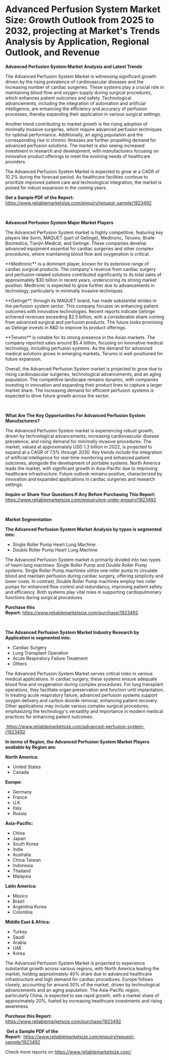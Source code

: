 <p><h1>Advanced Perfusion System Market Size: Growth Outlook from 2025 to 2032, projecting at Market's Trends Analysis by Application, Regional Outlook, and Revenue</h1></p><p><strong>Advanced Perfusion System Market Analysis and Latest Trends</strong></p>
<p><p>The Advanced Perfusion System Market is witnessing significant growth driven by the rising prevalence of cardiovascular diseases and the increasing number of cardiac surgeries. These systems play a crucial role in maintaining blood flow and oxygen supply during surgical procedures, which enhances patient outcomes and safety. Technological advancements, including the integration of automation and artificial intelligence, are enhancing the efficiency and accuracy of perfusion processes, thereby expanding their application in various surgical settings.</p><p>Another trend contributing to market growth is the rising adoption of minimally invasive surgeries, which require advanced perfusion techniques for optimal performance. Additionally, an aging population and the corresponding rise in chronic illnesses are further propelling demand for advanced perfusion solutions. The market is also seeing increased investment in research and development, with manufacturers focusing on innovative product offerings to meet the evolving needs of healthcare providers. </p><p>The Advanced Perfusion System Market is expected to grow at a CAGR of 10.2% during the forecast period. As healthcare facilities continue to prioritize improved patient care and technological integration, the market is poised for robust expansion in the coming years.</p></p>
<p><strong>Get a Sample PDF of the Report:&nbsp;</strong> <a href="https://www.reliablemarketsize.com/enquiry/request-sample/1923492?utm_campaign=1766&utm_medium=2&utm_source=Github&utm_content=ia&utm_term=14012025&utm_id=advanced-perfusion-system">https://www.reliablemarketsize.com/enquiry/request-sample/1923492</a></p>
<p>&nbsp;</p>
<p><strong>Advanced Perfusion System Major Market Players</strong></p>
<p><p>The Advanced Perfusion System market is highly competitive, featuring key players like Sorin, MAQUET (part of Getinge), Medtronic, Terumo, Braile Biomedica, Tianjin Medical, and Getinge. These companies develop advanced equipment essential for cardiac surgeries and other complex procedures, where maintaining blood flow and oxygenation is critical.</p><p>**Medtronic** is a dominant player, known for its extensive range of cardiac surgical products. The company's revenue from cardiac surgery and perfusion-related solutions contributed significantly to its total sales of approximately $30 billion in recent years, underscoring its strong market position. Medtronic is expected to grow further due to advancements in technology, particularly in minimally invasive techniques.</p><p>**Getinge**, through its MAQUET brand, has made substantial strides in the perfusion system sector. This company focuses on enhancing patient outcomes with innovative technologies. Recent reports indicate Getinge achieved revenues exceeding $2.5 billion, with a considerable share coming from advanced surgical and perfusion products. The future looks promising as Getinge invests in R&D to improve its product offerings.</p><p>**Terumo** is notable for its strong presence in the Asian markets. The company reported sales around $5.4 billion, focusing on innovative medical technology, including perfusion systems. As the demand for advanced medical solutions grows in emerging markets, Terumo is well-positioned for future expansion.</p><p>Overall, the Advanced Perfusion System market is projected to grow due to rising cardiovascular surgeries, technological advancements, and an aging population. The competitive landscape remains dynamic, with companies investing in innovation and expanding their product lines to capture a larger market share. The increasing demand for efficient perfusion systems is expected to drive future growth across the sector.</p></p>
<p>&nbsp;</p>
<p><strong>What Are The Key Opportunities For Advanced Perfusion System Manufacturers?</strong></p>
<p><p>The Advanced Perfusion System market is experiencing robust growth, driven by technological advancements, increasing cardiovascular disease prevalence, and rising demand for minimally invasive procedures. The market, valued at approximately USD 1.3 billion in 2022, is projected to expand at a CAGR of 7.5% through 2030. Key trends include the integration of artificial intelligence for real-time monitoring and enhanced patient outcomes, alongside the development of portable systems. North America leads the market, with significant growth in Asia-Pacific due to improving healthcare infrastructure. Future outlook remains positive, characterized by innovation and expanded applications in cardiac surgeries and research settings.</p></p>
<p><strong>Inquire or Share Your Questions If Any Before Purchasing This Report:</strong> <a href="https://www.reliablemarketsize.com/enquiry/pre-order-enquiry/1923492?utm_campaign=1766&utm_medium=2&utm_source=Github&utm_content=ia&utm_term=14012025&utm_id=advanced-perfusion-system">https://www.reliablemarketsize.com/enquiry/pre-order-enquiry/1923492</a></p>
<p>&nbsp;</p>
<p><strong>Market Segmentation</strong></p>
<p><strong>The Advanced Perfusion System Market Analysis by types is segmented into:</strong></p>
<p><ul><li>Single Roller Pump Heart Lung Machine</li><li>Double Roller Pump Heart Lung Machine</li></ul></p>
<p><p>The Advanced Perfusion System market is primarily divided into two types of heart-lung machines: Single Roller Pump and Double Roller Pump systems. Single Roller Pump machines utilize one roller pump to circulate blood and maintain perfusion during cardiac surgery, offering simplicity and lower costs. In contrast, Double Roller Pump machines employ two roller pumps for enhanced flow control and redundancy, improving patient safety and efficiency. Both systems play vital roles in supporting cardiopulmonary functions during surgical procedures.</p></p>
<p><strong>Purchase this Report:&nbsp;</strong><a href="https://www.reliablemarketsize.com/purchase/1923492?utm_campaign=1766&utm_medium=2&utm_source=Github&utm_content=ia&utm_term=14012025&utm_id=advanced-perfusion-system">https://www.reliablemarketsize.com/purchase/1923492</a></p>
<p>&nbsp;</p>
<p><strong>The Advanced Perfusion System Market Industry Research by Application is segmented into:</strong></p>
<p><ul><li>Cardiac Surgery</li><li>Lung Transplant Operation</li><li>Acute Respiratory Failure Treatment</li><li>Others</li></ul></p>
<p><p>The Advanced Perfusion System Market serves critical roles in various medical applications. In cardiac surgery, these systems ensure adequate blood flow and oxygenation during complex procedures. For lung transplant operations, they facilitate organ preservation and function until implantation. In treating acute respiratory failure, advanced perfusion systems support oxygen delivery and carbon dioxide removal, enhancing patient recovery. Other applications may include various complex surgical procedures, emphasizing the technology's versatility and importance in modern medical practices for enhancing patient outcomes.</p></p>
<p><a href="https://www.reliablemarketsize.com/advanced-perfusion-system-r1923492?utm_campaign=1766&utm_medium=2&utm_source=Github&utm_content=ia&utm_term=14012025&utm_id=advanced-perfusion-system">&nbsp;https://www.reliablemarketsize.com/advanced-perfusion-system-r1923492</a></p>
<p><strong>In terms of Region, the Advanced Perfusion System Market Players available by Region are:</strong></p>
<p>
    <p> <strong> North America: </strong>
        <ul>
            <li>United States</li>
            <li>Canada</li>
        </ul>
        </p> 
    <p> <strong> Europe: </strong>
        <ul>
            <li>Germany</li>
            <li>France</li>
            <li>U.K.</li>
            <li>Italy</li>
            <li>Russia</li>
        </ul>
        </p> 
    <p> <strong> Asia-Pacific: </strong>
        <ul>
            <li>China</li>
            <li>Japan</li>
            <li>South Korea</li>
            <li>India</li>
            <li>Australia</li>
            <li>China Taiwan</li>
            <li>Indonesia</li>
            <li>Thailand</li>
            <li>Malaysia</li>
        </ul>
        </p> 
    <p> <strong> Latin America: </strong>
        <ul>
            <li>Mexico</li>
            <li>Brazil</li>
            <li>Argentina Korea</li>
            <li>Colombia</li>
        </ul>
        </p> 
    <p> <strong> Middle East & Africa: </strong>
        <ul>
            <li>Turkey</li>
            <li>Saudi</li>
            <li>Arabia</li>
            <li>UAE</li>
            <li>Korea</li>
        </ul>
    </p>
    </p>
<p><p>The Advanced Perfusion System Market is projected to experience substantial growth across various regions, with North America leading the market, holding approximately 40% share due to advanced healthcare infrastructure and high demand for cardiac procedures. Europe follows closely, accounting for around 30% of the market, driven by technological advancements and an aging population. The Asia-Pacific region, particularly China, is expected to see rapid growth, with a market share of approximately 20%, fueled by increasing healthcare investments and rising awareness.</p></p>
<p><strong>Purchase this Report: </strong><a href="https://www.reliablemarketsize.com/purchase/1923492?utm_campaign=1766&utm_medium=2&utm_source=Github&utm_content=ia&utm_term=14012025&utm_id=advanced-perfusion-system">https://www.reliablemarketsize.com/purchase/1923492</a></p>
<p>&nbsp;<strong>Get a Sample PDF of the Report:&nbsp;&nbsp;</strong><a href="https://www.reliablemarketsize.com/enquiry/request-sample/1923492?utm_campaign=1766&utm_medium=2&utm_source=Github&utm_content=ia&utm_term=14012025&utm_id=advanced-perfusion-system">https://www.reliablemarketsize.com/enquiry/request-sample/1923492</a></p>
<p><strong></strong></p>
<p>Check more reports on <a href="https://www.reliablemarketsize.com/?utm_campaign=1766&utm_medium=2&utm_source=Github&utm_content=ia&utm_term=14012025&utm_id=advanced-perfusion-system">https://www.reliablemarketsize.com/</a></p>